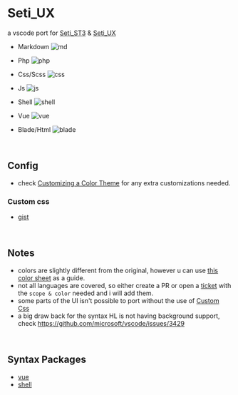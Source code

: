# Seti_UX

a vscode port for [Seti_ST3](https://github.com/ctf0/Seti_ST3) & [Seti_UX](https://github.com/ctf0/Seti_UX)

- Markdown
![md](https://user-images.githubusercontent.com/7388088/102901451-4fc3e500-4476-11eb-99a8-47384a960f6e.png)

- Php
![php](https://user-images.githubusercontent.com/7388088/102901454-52263f00-4476-11eb-9054-189b179517e2.png)

- Css/Scss
![css](https://user-images.githubusercontent.com/7388088/102901455-52bed580-4476-11eb-8a16-eb44996781a4.png)

- Js
![js](https://user-images.githubusercontent.com/7388088/102901456-53576c00-4476-11eb-8ef5-a38b5eccdf2c.png)

- Shell
![shell](https://user-images.githubusercontent.com/7388088/102901873-ceb91d80-4476-11eb-8b08-d5ca5a388cad.png)

- Vue
![vue](https://user-images.githubusercontent.com/7388088/102901881-d11b7780-4476-11eb-84c6-812abaab81cc.png)

- Blade/Html
![blade](https://user-images.githubusercontent.com/7388088/102901884-d1b40e00-4476-11eb-813b-f76de14d6bc6.png)

<br>

## Config

- check [Customizing a Color Theme](https://code.visualstudio.com/docs/getstarted/themes#_customizing-a-color-theme) for any extra customizations needed.

### Custom css

- [gist](https://gist.github.com/ctf0/bebe3f0884664ee6e4eb6972f560e5a7)

<br>

## Notes

- colors are slightly different from the original, however u can use [this color sheet](https://github.com/ctf0/Seti_UX/blob/master/colors.md) as a guide.
- not all languages are covered, so either create a PR or open a [ticket](https://github.com/ctf0/Seti_UX-vscode/issues) with the `scope & color` needed and i will add them.
- some parts of the UI isn't possible to port without the use of [Custom Css](https://marketplace.visualstudio.com/items?itemName=be5invis.vscode-custom-css)
- a big draw back for the syntax HL is not having background support, check https://github.com/microsoft/vscode/issues/3429

<br>

## Syntax Packages

- [vue](https://github.com/znck/vue-developer-experience)
- [shell](https://github.com/jeff-hykin/better-shell-syntax)

